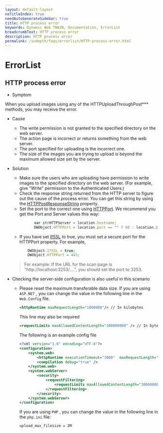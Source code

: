 ```yaml
---
layout: default-layout
noTitleIndex: true
needAutoGenerateSidebar: true
title: HTTP process error
keywords: Dynamic Web TWAIN, Documentation, ErrorList
breadcrumbText: HTTP process error
description: HTTP process error
permalink: /indepth/faqs/errorlist/HTTP-process-error.html
---
```


# ErrorList

## HTTP process error

- Symptom

When you upload images using any of the HTTPUploadThroughPost\*\*\* methods, you may receive the error.

- Cause

  - The write permission is not granted to the specified directory on the web server.
  - The action page is incorrect or returns something from the web server.
  - The port specified for uploading is the incorrect one.
  - The size of the images you are trying to upload is beyond the maximum allowed size set by the server.

- Solution

  - Make sure the users who are uploading have permission to write images to the specified directory on the web server. (For example, give "Write" permission to the Authenticated Users.)
  - Check the response string returned from the HTTP server to figure out the cause of the process error. You can get this string by using the [HTTPPostResponseString]({{site.info}}api/WebTwain_IO.html#httppostresponsestring) property.
  - Set the port to the correct one using [HTTPPort]({{site.info}}api/WebTwain_IO.html#httpport). We recommend you get the Port and Server values this way:
  ``` javascript
        	var strHTTPServer = location.hostname;
        	DWObject.HTTPPort = location.port == "" ? 80 : location.port;
     ```
  
    - If you have set [IfSSL]({{site.info}}api/WebTwain_IO.html#ifssl) to true, you must set a secure port for the HTTPPort property. For example, 

   ``` javascript
          DWObject.IfSSL = true;
          DWObject.HTTPPort = 443;
   ```

  > For example: If the URL for the scan page is "http://localhost:3253/....", you should set the port to 3253.

- Checking the server-side configuration is also useful in this scenario

  - Please reset the maximum transferable data size. If you are using `ASP.NET` , you can change the value in the following line in the `Web.Config` file.

    ```xml
    <httpRuntime maxRequestLength="1000000"/> // In kilobytes
    ```

    This line may also be required

    ```xml
    <requestLimits maxAllowedContentLength="300000000" /> // In bytes
    ```

    The following is an example config file

    ```xml
    <?xml version="1.0" encoding="UTF-8"?>
    <configuration>
        <system.web>
            <httpRuntime executionTimeout="3000"  maxRequestLength="102400"/>
            <compilation debug="true" />
        </system.web>
        <system.webServer>
            <security>
                <requestFiltering>
                    <requestLimits maxAllowedContentLength="300000000" />
                </requestFiltering>
            </security>
        </system.webServer>
    </configuration>
    ```

    If you are using `PHP` , you can change the value in the following line in the `php.ini` file:

    ```shell
    upload_max_filesize = 2M
    ```
